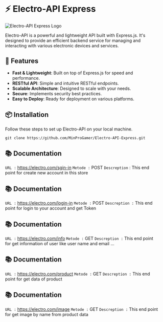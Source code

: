 # ⚡️ Electro-API Express

![Electro-API Express Logo](https://your-image-link-here.com/logo.png)

Electro-API is a powerful and lightweight API built with Express.js. It's designed to provide an efficient backend service for managing and interacting with various electronic devices and services.

## 🚀 Features

- **Fast & Lightweight**: Built on top of Express.js for speed and performance.
- **RESTful API**: Simple and intuitive RESTful endpoints.
- **Scalable Architecture**: Designed to scale with your needs.
- **Secure**: Implements security best practices.
- **Easy to Deploy**: Ready for deployment on various platforms.

## 📦 Installation

Follow these steps to set up Electro-API on your local machine.

``` git clone https://github.com/MinProGamer/Electro-API-Express.git ```

## 📚 Documentation

```URL :``` https://electro.com/sgin-in
```Metode :``` POST
```Descreption``` : This end point for create new account in this store

## 📚 Documentation
```URL :``` https://electro.com/login-in 
```Metode :``` POST
```Descreption :``` This end point for login to your account and get Token

## 📚 Documentation
```URL :``` https://electro.com/info
```Metode :``` GET
```Descreption :``` This end point for get information of user like user name and email ...

## 📚 Documentation
```URL :``` https://electro.com/product
```Metode :``` GET
```Descreption :``` This end point for get data of product

## 📚 Documentation
```URL :``` https://electro.com/image
```Metode :``` GET
```Descreption :``` This end point for get image by name from product data
